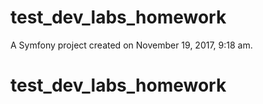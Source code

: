 test_dev_labs_homework
======================

A Symfony project created on November 19, 2017, 9:18 am.
# test_dev_labs_homework
